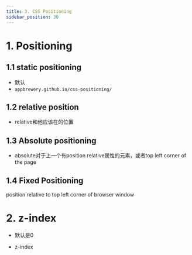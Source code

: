 ```yaml
---
title: 3. CSS Positioning
sidebar_position: 30
---
```


# 1. Positioning

## 1.1 static positioning
- 默认
- `appbrewery.github.io/css-positioning/`


## 1.2 relative position
- relative和他应该在的位置

## 1.3 Absolute positioning
- absolute对于上一个有position relative属性的元素，或者top left corner of the page

## 1.4 Fixed Positioning
position relative to top left corner of browser window

# 2. z-index

- 默认是0

- z-index
